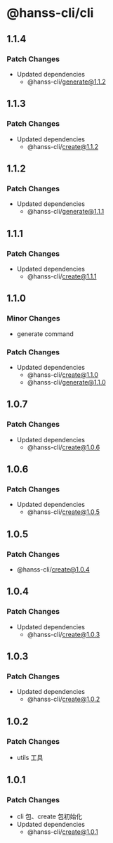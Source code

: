 # @hanss-cli/cli

## 1.1.4

### Patch Changes

- Updated dependencies
  - @hanss-cli/generate@1.1.2

## 1.1.3

### Patch Changes

- Updated dependencies
  - @hanss-cli/create@1.1.2

## 1.1.2

### Patch Changes

- Updated dependencies
  - @hanss-cli/generate@1.1.1

## 1.1.1

### Patch Changes

- Updated dependencies
  - @hanss-cli/create@1.1.1

## 1.1.0

### Minor Changes

- generate command

### Patch Changes

- Updated dependencies
  - @hanss-cli/create@1.1.0
  - @hanss-cli/generate@1.1.0

## 1.0.7

### Patch Changes

- Updated dependencies
  - @hanss-cli/create@1.0.6

## 1.0.6

### Patch Changes

- Updated dependencies
  - @hanss-cli/create@1.0.5

## 1.0.5

### Patch Changes

- @hanss-cli/create@1.0.4

## 1.0.4

### Patch Changes

- Updated dependencies
  - @hanss-cli/create@1.0.3

## 1.0.3

### Patch Changes

- Updated dependencies
  - @hanss-cli/create@1.0.2

## 1.0.2

### Patch Changes

- utils 工具

## 1.0.1

### Patch Changes

- cli 包、create 包初始化
- Updated dependencies
  - @hanss-cli/create@1.0.1
